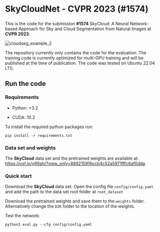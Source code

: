 # SkyCloudNet - CVPR 2023 (#1574)


###
This is the code for the submission __#1574__  SkyCloud: A Neural Network-based Approach for Sky and Cloud Segmentation from Natural Images at __CVPR 2023__. 

![cloudseg_example_2](https://user-images.githubusercontent.com/24622304/187810011-82a2c390-9074-4d8f-92e3-6b350c29d566.png)

The repository currently only contains the code for the evaluation. The training code is currently optimized for multi-GPU training and will be published at the time of publication. The code was tested on Ubuntu 22.04 LTS.

## Run the code
### Requirements
- Python: >3.2

- CUDA: 10.2

To install the required python packages run: 
```
pip install -r requirements.txt
```

### Data set and weights
The __SkyCloud__ data set and the pretrained weights are available at: https://osf.io/y69ah/?view_only=889215916ccb4c52a5971fffc6af0dda.

### Quick start 
Download the __SkyCloud__ data set. 
Open the config file ```config/config.yaml``` and add the path to the data set root folder at ```root_dataset```

Download the pretrained weights and save them to the ```weights``` folder.
Alternatively change the ```DIR``` folder to the location of the weights. 

Test the network:
```
python3 eval.py --cfg config/config.yaml
```
